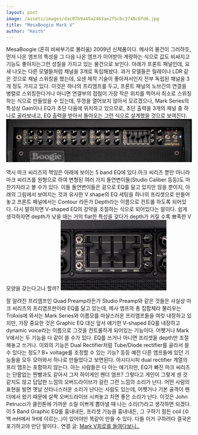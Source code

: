 ```yaml
---
layout: post
image: /assets/images/dac07b9a45a2463ae2fbcbc3748c6fd6.jpg
title: "MesaBoogie Mark V"
author: "Keith"
---
```


MesaBoogie (흔히 비싸부기로 불리움) 2009년 신제품이다. 메사의 물건이 그러하듯, 먼저 나온 앰프의 특성을 그 다음 나온 앰프가 이어받아 계량하는 식으로 값도 비싸지고 기능도 좋아지는그런 성질을 가지고 있는 물건으로 보인다.
아래가 프론트 패널인데, 요새 나오는 다른 모델들처럼 채널을 3개로 독립해놨다. 과거 모델들은 릴레이나 LDR 같은 것으로 채널 스위칭을 했는데, 요샌 제작 기술이 좋아져서인지 전부 독립된 채널을 3개 정도 가지고 있다. 이것은 하나의 프리앰프를 두고, 프론트 패널의 노브간의 연결을 병렬로 스위칭한다거나 아니면 연결부의 접점이 가장 작은 위치를 찍어서 최소로 스위칭하는 식으로 만들었을 수 있는데, 뚜껑을 열어보지 않아서 모르겠으나, Mark Series의 특성상 Gain이나 EQ가 초단 다음에 위치하고 있으므로, 초단 출력을 3개의 채널 중 하나로 골라보내고, EQ 출력을 받아서 돌아오는 그런 식으로 설계했을 것으로 보여진다.
![image](/assets/images/dac07b9a45a2463ae2fbcbc3748c6fd6.jpg)

역시 마크 씨리즈의 핵임은 아래에 보이는 5 band EQ에 있다.마크 씨리즈 뿐만 아니라 마크 씨리즈를 원형으로 하여 변형된 여러 가지 돌연변이들(Studio Caliber 등등)도 마찬가지라고 볼 수가 있다. 이들 돌연변이들은 겉으로 EQ를 달고 있지만 않을 뿐이지, 아래의 그림에서 보여지는 것과 유사한 V shape의 EQ 세팅을 하나의 프리셋으로 만들어놓고 프론트 패널에서는 Contour 라든가 Depth라는 이름으로 컨트롤 하도록 되어있다. 다시 말하자면 V-shaped EQ의 강약을 조절하는 식으로 되어있다는 말이다. 쉽게 생각하자면 depth가 낮을 때는 거의 flat한 특성을 갖다가 depth가 커질 수록 뾰족한 V 모양을 갖는다고나 할까?
![image](/assets/images/e19664448ae05640217adc5c5b3d7a8f.jpg)

잘 알려진 프리앰프인 Quad Preamp라든가 Studio Preamp와 같은 것들은 사실상 마크 씨리즈의 프리앰프판이라 EQ를 달고 있는데, 메사 앰프의 총 집합체라 불리우는 TriAxis에 와서는 Mark Series와 이름모를 마샬스러운 프리앰프들을 여럿 내장하고 있지만, 가장 중요한 것은 Graphic EQ 대신 앞서 얘기한 V-shaped EQ를 내장하고 dynamic voice라는 이름으로 그것을 컨트롤하게 되어있는 기능이다. 어쨋거나 Mark V에서는 두 기능을 다 같이 쓸 수가 있다. EQ를 쓰거나 아니면 프리셋을 depth만 조절해놓고 쓰거나.
이외의 기능은 Dual Rectifier처럼 Tube/Diode rectifier를 골라서 쓸 수 있다는 정도? B+ voltage를 조정할 수 있는 기능? 등등 예전 다른 앰프들에 있던 기능들을 모두 모아와서 하나로 만들었다고 보면된다. 아시다시피 dual rectifier 계열의 프리 앰프는 포함하지 않는다.
아는 사람들은 다 아는 얘기지만, EQ가 빠진 마크 씨리즈는 단팥없는 찐빵과도 같아서 그저 하이게인 펜더 앰프? 그렇다고 게인이 그렇게 센 것 같지도 않고 답답한 느낌의 오버드라이브가 걸린 그런 느낌의 소리가 난다. 어떤 사람의 표현을 빌면 옛날 산타나스러운 소리가 난다는 사람도 있는데, 어쨋거나 기본 골격이 펜더에서 왔기 때문에 살짝 오버드라이브 시켜놓고 치면 좋은 소리가 난다. 이것은 John Petrucci가 클린톤에 가까운 소릴 이쁘게 뽑아낼 때 나는 소리(?)라고 생각하면 되겠다.
이 5 Band Graphic EQ를 흉내내든, 프리셋 기능을 흉내내든, 그 구하기 힘든 coil (수백 mH에서 1H에 이르는..)이 있어야만 똑같이 만들 수 있다. 다들 이거 구하려다 결국은 포기하고야 만단 말이다..
연결 글: [Mark V회로를 들여다보니..](http://tonebrew.tistory.com/972)





